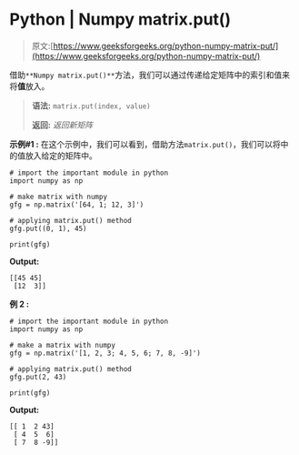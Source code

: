 # Python | Numpy matrix.put()

> 原文:[https://www.geeksforgeeks.org/python-numpy-matrix-put/](https://www.geeksforgeeks.org/python-numpy-matrix-put/)

借助`**Numpy matrix.put()**`方法，我们可以通过传递给定矩阵中的索引和值来将**值**放入。

> **语法:** `matrix.put(index, value)`
> 
> **返回:** *返回新矩阵*

**示例#1 :**
在这个示例中，我们可以看到，借助方法`matrix.put()`，我们可以将中的值放入给定的矩阵中。

```
# import the important module in python
import numpy as np

# make matrix with numpy
gfg = np.matrix('[64, 1; 12, 3]')

# applying matrix.put() method
gfg.put((0, 1), 45)

print(gfg)
```

**Output:**

```
[[45 45]
 [12  3]]

```

**例 2 :**

```
# import the important module in python
import numpy as np

# make a matrix with numpy
gfg = np.matrix('[1, 2, 3; 4, 5, 6; 7, 8, -9]')

# applying matrix.put() method
gfg.put(2, 43)

print(gfg)
```

**Output:**

```
[[ 1  2 43]
 [ 4  5  6]
 [ 7  8 -9]]

```